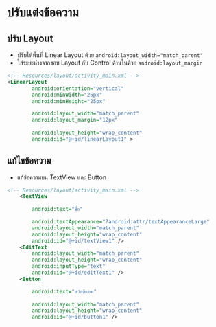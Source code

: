 
# ปรับแต่งข้อความ 

## ปรับ Layout

- ปรับให้พื้นที่ Linear Layout ด้วย `android:layout_width="match_parent"`
- ใส่ระยะห่างจากขอบ Layout กับ Control ด้านในด้วย `android:layout_margin`

```xml
<!-- Resources/layout/activity_main.xml -->
<LinearLayout
		android:orientation="vertical"
		android:minWidth="25px"
		android:minHeight="25px"

		android:layout_width="match_parent"
		android:layout_margin="12px"
		
        android:layout_height="wrap_content"
		android:id="@+id/linearLayout1" >
```

## แก้ไขข้อความ

- แก้ข้อความบน TextView และ Button

```xml
<!-- Resources/layout/activity_main.xml -->
    <TextView
        
        android:text="ชื่อ"

        android:textAppearance="?android:attr/textAppearanceLarge"
        android:layout_width="match_parent"
        android:layout_height="wrap_content"
        android:id="@+id/textView1" />
    <EditText
        android:layout_width="match_parent"
        android:layout_height="wrap_content"
        android:inputType="text" 
        android:id="@+id/editText1" />
    <Button

        android:text="สวัสดีแอพ"
        
        android:layout_width="match_parent"
        android:layout_height="wrap_content"
        android:id="@+id/button1" />
```